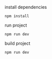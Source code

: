 install dependencies
```
npm install
```

run project
```
npm run dev
```

build project
```
npm run dev
```
